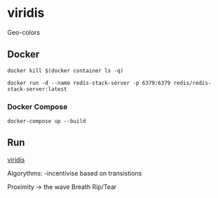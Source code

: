 # viridis
Geo-colors

## Docker
```
docker kill $(docker container ls -q)
```
```
docker run -d --name redis-stack-server -p 6379:6379 redis/redis-stack-server:latest
```

### Docker Compose
```
docker-compose up --build
```

## Run
[viridis](http://localhost:9099/)


Algorythms:
-incentivise based on transistions

Proximity -> the wave
Breath
Rip/Tear